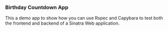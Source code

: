 ### Birthday Countdown App

This a demo app to show how you can use Rspec and Capybara to test both the frontend and backend of a Sinatra Web application.
